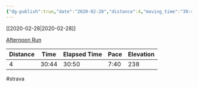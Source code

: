 ```yaml
---
{"dg-publish":true,"date":"2020-02-28","distance":4,"moving_time":"30:44","elapsed_time":"30:50","pace":"7:40","total_elevation_gain":238,"url":"https://www.strava.com/activities/3146698084","permalink":"/01-personal/strava/2020-02-28-afternoon-run/","dgPassFrontmatter":true}
---
```



[[2020-02-28\|2020-02-28]]

[Afternoon Run](https://www.strava.com/activities/3146698084)

| Distance | Time  | Elapsed Time | Pace | Elevation |
| -------- | ----- | ------------ | ---- | --------- |
| 4        | 30:44 | 30:50        | 7:40 | 238       |




#strava
